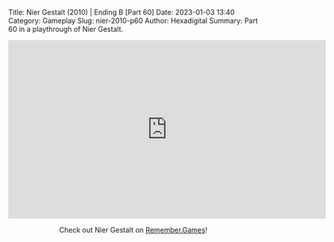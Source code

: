 Title: Nier Gestalt (2010) | Ending B [Part 60]
Date: 2023-01-03 13:40
Category: Gameplay
Slug: nier-2010-p60
Author: Hexadigital
Summary: Part 60 in a playthrough of Nier Gestalt.

<center><iframe src="https://www.youtube.com/embed/CCTKLPtsw_A?feature=oembed" allow="accelerometer; autoplay; encrypted-media; gyroscope; picture-in-picture" width="640" height="360" frameborder="0"></iframe>

Check out Nier Gestalt on [Remember.Games](https://remember.games/game/2307/nier/)!</center>

